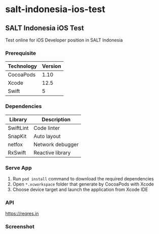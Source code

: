 # salt-indonesia-ios-test

## SALT Indonesia iOS Test

Test online for iOS Developer position in SALT Indonesia

### Prerequisite

Technology | Version
-- | --
CocoaPods | 1.10
Xcode | 12.5
Swift | 5

### Dependencies

Library | Description
-- | --
SwiftLint | Code linter
SnapKit | Auto layout
netfox | Network debugger
RxSwift | Reactive library

### Serve App

1. Run `pod install` command to download the required dependencies
2. Open `*.xcworkspace` folder that generate by CocoaPods with Xcode
3. Choose device target and launch the application from Xcode IDE

### API

https://reqres.in

### Screenshot
